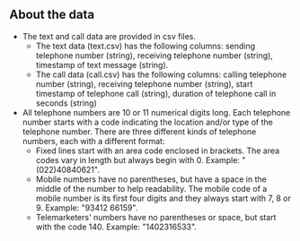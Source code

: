 ## About the data
- The text and call data are provided in csv files.
    - The text data (text.csv) has the following columns: sending telephone number (string), receiving telephone number (string), timestamp of text message (string).
    - The call data (call.csv) has the following columns: calling telephone number (string), receiving telephone number (string), start timestamp of telephone call (string), duration of telephone call in seconds (string)
- All telephone numbers are 10 or 11 numerical digits long. Each telephone number starts with a code indicating the location and/or type of the telephone number. There are three different kinds of telephone numbers, each with a different format:
    - Fixed lines start with an area code enclosed in brackets. The area codes vary in length but always begin with 0. Example: "(022)40840621".
    - Mobile numbers have no parentheses, but have a space in the middle of the number to help readability. The mobile code of a mobile number is its first four digits and they always start with 7, 8 or 9. Example: "93412 66159".
    - Telemarketers' numbers have no parentheses or space, but start with the code 140. Example: "1402316533".